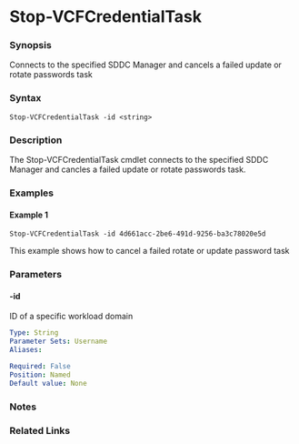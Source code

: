 # Stop-VCFCredentialTask

### Synopsis
Connects to the specified SDDC Manager and cancels a failed update or rotate passwords task

### Syntax
```
Stop-VCFCredentialTask -id <string>
```

### Description
The Stop-VCFCredentialTask cmdlet connects to the specified SDDC Manager and cancles a failed update or rotate passwords task.

### Examples
#### Example 1
```
Stop-VCFCredentialTask -id 4d661acc-2be6-491d-9256-ba3c78020e5d
```
This example shows how to cancel a failed rotate or update password task

### Parameters

#### -id
ID of a specific workload domain

```yaml
Type: String
Parameter Sets: Username
Aliases:

Required: False
Position: Named
Default value: None
```

### Notes

### Related Links
